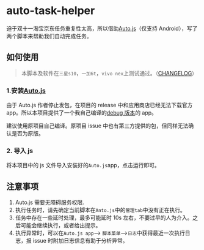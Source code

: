 # auto-task-helper

迫于双十一淘宝京东任务重复性太高，所以借助[Auto.js](https://github.com/hyb1996/Auto.js)（仅支持 Android），写了两个脚本来帮助我们自动完成任务。

## 如何使用

> 本脚本及软件在`三星s10`，`一加6t`，`vivo nex`上测试通过。（[CHANGELOG](./CHANGELOG.md)）

### 1.安装[Auto.js](https://github.com/hyb1996/Auto.js)

由于 Auto.js 作者停止发包，在项目的 release 中和应用商店已经无法下载官方 app。所以本项目提供了一个我自己编译的[debug 版本](./auto-debug.apk)的 app。

建议使用原项目自己编译。原项目 issue 中也有第三方提供的包，但同样无法确认是否为原版。

### 2. 导入 js

将本项目中的 js 文件导入安装好的`Auto.js`app，点击运行即可。

## 注意事项

1. Auto.js 需要无障碍服务权限.
2. 执行任务时，请先确定当前脚本在`Anto.js`中的`管理tab`中没有正在执行。
3. 任务中存在一些延时处理，最多可能延时 10s 左右，不要过早的人为介入。之后可能会继续执行，或者给出提示。
4. 执行异常时，可以在`Auto.js app`--> `脚本菜单`-->`日志`中获得最近一次执行日志，报 issue 时附加日志信息有助于分析异常。
